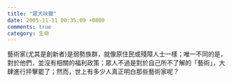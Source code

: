 ```yaml
---
title: "眾犬吠聲"
date: 2005-11-11 00:35:09 +0800
comments: true
category: 生命
---
```

<p>藝術家(尤其是創新者)是弱勢族群，就像原住民或殘障人士一樣；唯一不同的是，對於他們，並沒有相關的福利政策；眾人不過是對於自己所不了解的「藝術」，大肆進行抨擊罷了；然而，世上有多少人真正明白那些藝術家呢？</p>
